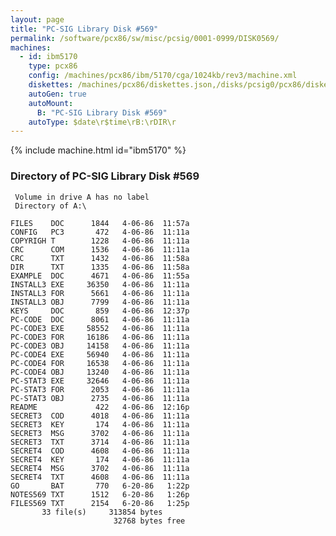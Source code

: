 ```yaml
---
layout: page
title: "PC-SIG Library Disk #569"
permalink: /software/pcx86/sw/misc/pcsig/0001-0999/DISK0569/
machines:
  - id: ibm5170
    type: pcx86
    config: /machines/pcx86/ibm/5170/cga/1024kb/rev3/machine.xml
    diskettes: /machines/pcx86/diskettes.json,/disks/pcsig0/pcx86/diskettes.json
    autoGen: true
    autoMount:
      B: "PC-SIG Library Disk #569"
    autoType: $date\r$time\rB:\rDIR\r
---
```


{% include machine.html id="ibm5170" %}

### Directory of PC-SIG Library Disk #569

     Volume in drive A has no label
     Directory of A:\

    FILES    DOC      1844   4-06-86  11:57a
    CONFIG   PC3       472   4-06-86  11:11a
    COPYRIGH T        1228   4-06-86  11:11a
    CRC      COM      1536   4-06-86  11:11a
    CRC      TXT      1432   4-06-86  11:58a
    DIR      TXT      1335   4-06-86  11:58a
    EXAMPLE  DOC      4671   4-06-86  11:55a
    INSTALL3 EXE     36350   4-06-86  11:11a
    INSTALL3 FOR      5661   4-06-86  11:11a
    INSTALL3 OBJ      7799   4-06-86  11:11a
    KEYS     DOC       859   4-06-86  12:37p
    PC-CODE  DOC      8061   4-06-86  11:11a
    PC-CODE3 EXE     58552   4-06-86  11:11a
    PC-CODE3 FOR     16186   4-06-86  11:11a
    PC-CODE3 OBJ     14158   4-06-86  11:11a
    PC-CODE4 EXE     56940   4-06-86  11:11a
    PC-CODE4 FOR     16538   4-06-86  11:11a
    PC-CODE4 OBJ     13240   4-06-86  11:11a
    PC-STAT3 EXE     32646   4-06-86  11:11a
    PC-STAT3 FOR      2053   4-06-86  11:11a
    PC-STAT3 OBJ      2735   4-06-86  11:11a
    README             422   4-06-86  12:16p
    SECRET3  COD      4018   4-06-86  11:11a
    SECRET3  KEY       174   4-06-86  11:11a
    SECRET3  MSG      3702   4-06-86  11:11a
    SECRET3  TXT      3714   4-06-86  11:11a
    SECRET4  COD      4608   4-06-86  11:11a
    SECRET4  KEY       174   4-06-86  11:11a
    SECRET4  MSG      3702   4-06-86  11:11a
    SECRET4  TXT      4608   4-06-86  11:11a
    GO       BAT       770   6-20-86   1:22p
    NOTES569 TXT      1512   6-20-86   1:26p
    FILES569 TXT      2154   6-20-86   1:25p
           33 file(s)     313854 bytes
                           32768 bytes free
